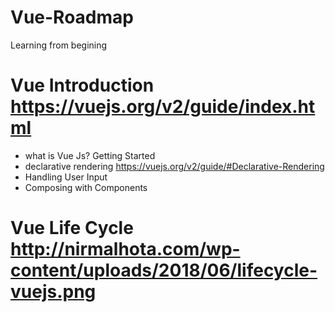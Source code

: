 # Vue-Roadmap
Learning from begining

# Vue Introduction            https://vuejs.org/v2/guide/index.html
  - what is Vue Js? Getting Started
  - declarative rendering           https://vuejs.org/v2/guide/#Declarative-Rendering
  - Handling User Input
  - Composing with Components
  
# Vue Life Cycle            http://nirmalhota.com/wp-content/uploads/2018/06/lifecycle-vuejs.png
